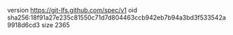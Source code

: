 version https://git-lfs.github.com/spec/v1
oid sha256:18f91a27e235c81550c71d7d804463ccb942eb7b94a3bd3f533542a9918d6cd3
size 2365
